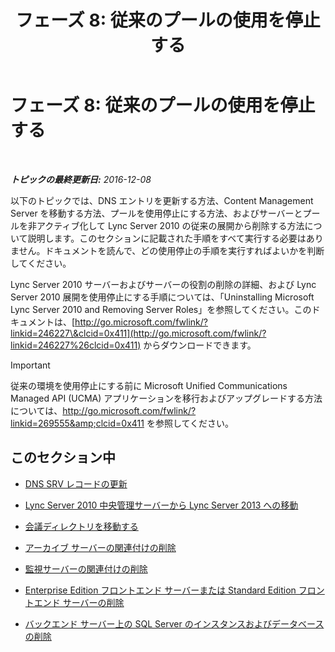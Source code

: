 ﻿---
title: 'フェーズ 8: 従来のプールの使用を停止する'
TOCTitle: 'フェーズ 8: 従来のプールの使用を停止する'
ms:assetid: 1c68e5d8-fb5f-45e6-b6e3-27f5e830c966
ms:mtpsurl: https://technet.microsoft.com/ja-jp/library/JJ204724(v=OCS.15)
ms:contentKeyID: 48271434
ms.date: 12/28/2016
mtps_version: v=OCS.15
ms.translationtype: HT
---

# フェーズ 8: 従来のプールの使用を停止する

 

_**トピックの最終更新日:** 2016-12-08_

以下のトピックでは、DNS エントリを更新する方法、Content Management Server を移動する方法、プールを使用停止にする方法、およびサーバーとプールを非アクティブ化して Lync Server 2010 の従来の展開から削除する方法について説明します。このセクションに記載された手順をすべて実行する必要はありません。ドキュメントを読んで、どの使用停止の手順を実行すればよいかを判断してください。

Lync Server 2010 サーバーおよびサーバーの役割の削除の詳細、および Lync Server 2010 展開を使用停止にする手順については、「Uninstalling Microsoft Lync Server 2010 and Removing Server Roles」を参照してください。このドキュメントは、[http://go.microsoft.com/fwlink/?linkid=246227\&clcid=0x411](http://go.microsoft.com/fwlink/?linkid=246227%26clcid=0x411) からダウンロードできます。


> [!IMPORTANT]
> 従来の環境を使用停止にする前に Microsoft Unified Communications Managed API (UCMA) アプリケーションを移行およびアップグレードする方法については、<A class=uri href="http://go.microsoft.com/fwlink/?linkid=269555%26clcid=0x411">http://go.microsoft.com/fwlink/?linkid=269555&amp;clcid=0x411</A> を参照してください。



## このセクション中

  - [DNS SRV レコードの更新](update-dns-srv-records.md)

  - [Lync Server 2010 中央管理サーバーから Lync Server 2013 への移動](move-the-lync-server-2010-central-management-server-to-lync-server-2013.md)

  - [会議ディレクトリを移動する](move-lync-server-2010-conference-directories-to-lync-server-2013.md)

  - [アーカイブ サーバーの関連付けの削除](remove-the-archiving-server-association.md)

  - [監視サーバーの関連付けの削除](remove-the-monitoring-server-association.md)

  - [Enterprise Edition フロントエンド サーバーまたは Standard Edition フロントエンド サーバーの削除](remove-the-enterprise-edition-front-end-server-or-standard-edition-front-end-server.md)

  - [バックエンド サーバー上の SQL Server のインスタンスおよびデータベースの削除](remove-sql-server-instances-and-databases-on-the-back-end-server.md)

